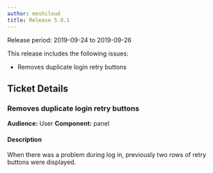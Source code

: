 ```yaml
---
author: meshcloud
title: Release 5.8.1
---
```


Release period: 2019-09-24 to 2019-09-26

This release includes the following issues:
* Removes duplicate login retry buttons
<!--truncate-->

## Ticket Details
### Removes duplicate login retry buttons
**Audience:** User
**Component:** panel


#### Description
When there was a problem during log in, previously two rows of retry buttons were displayed.

